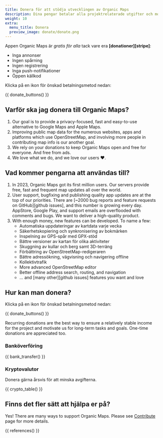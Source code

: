 ```yaml
---
title: Donera för att stödja utvecklingen av Organic Maps
description: Dina pengar betalar alla projektrelaterade utgifter och motiverar oss att förbättra Organic Maps.
weight: 10
extra:
  menu_title: Donera
  preview_image: donate/donate.png
---
```


Appen Organic Maps är _gratis för alla_ tack vare era
**[donationer][stripe]**:

- Inga annonser
- Ingen spårning
- Ingen registrering
- Inga push-notifikationer
- Öppen källkod

Klicka på en ikon för önskad betalningsmetod nedan:

{{ donate_buttons() }}

## Varför ska jag donera till Organic Maps?

1. Our goal is to provide a privacy-focused, fast and easy-to-use alternative to Google Maps and Apple Maps.
2. Improving public map data for the numerous websites, apps and platforms which use OpenStreetMap, and involving more people in contributing map info is our another goal.
3. We rely on your donations to keep Organic Maps open and free for everyone.
   And free from ads.
4. We love what we do, and we love our users ❤️.

## Vad kommer pengarna att användas till?

1. In 2023, Organic Maps got its first million users.
   Our servers provide free, fast and frequent map updates all over the world.
2. User support, bugfixing and publishing quality app updates are at the top of our priorities.
   There are [~2000 bug reports and feature requests on GitHub][github issues], and this number is growing every day.
   AppStore, Google Play, and support emails are overflooded with comments and bugs. We want to deliver a high-quality product.
3. With enough money, new features can be developed. To name a few:
   - Automatiska uppdateringar av kartdata varje vecka
   - Säkerhetskopiering och synkronisering av bokmärken
   - Inspelning av GPS-spår med GPX-stöd
   - Bättre versioner av kartan för olika aktiviteter
   - Skuggning av kullar och berg samt 3D-terräng
   - Förbättring av OpenStreetMap-redigeraren
   - Bättre adressökning, vägvisning och navigering offline
   - Kollektivtrafik
   - More advanced OpenStreetMap editor
   - Better offline address search, routing, and navigation
   - … and [many other][github issues] features you want and love

## Hur kan man donera?

Klicka på en ikon för önskad betalningsmetod nedan:

{{ donate_buttons() }}

Recurring donations are the best way to ensure a relatively stable income for
the project and motivate us for long-term tasks and goals. One-time donations
are appreciated too.

### Banköverföring

{{ bank_transfer() }}

### Kryptovalutor

Donera gärna årsvis för att minska avgifterna.

{{ crypto_table() }}

## Finns det fler sätt att hjälpa er på?

Yes! There are many ways to support Organic Maps. Please see
[Contribute](@/contribute/index.md) page for more details.

{{ references() }}
